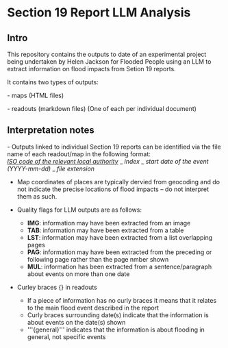 # Section 19 Report LLM Analysis

## Intro

This repository contains the outputs to date of an experimental project being undertaken by Helen Jackson for Flooded People using an LLM to extract information on flood impacts from Setion 19 reports.

It contains two types of outputs:

- maps (HTML files)

- readouts (markdown files)
(One of each per individual document)

## Interpretation notes

- Outputs linked to individual Section 19 reports can be identified via the file name of each readout/map in the following format:<br>[_ISO code of the relevant local authority_](https://www.iso.org/obp/ui#iso:code:3166:GB) _ _index_ _ _start date of the event (YYYY-mm-dd)_ _ _file extension_

- Map coordinates of places are typically dervied from geocoding and do not indicate the precise locations of flood impacts – do not interpret them as such.

- Quality flags for LLM outputs are as follows:
  * **IMG**: information may have been extracted from an image
  * **TAB**: information may have been extracted from a table
  * **LST**: information may have been extracted from a list overlapping pages 
  * **PAG**: information may have been extracted from the preceding or following page rather than the page nmber shown
  * **MUL**: information has been extracted from a sentence/paragraph about events on more than one date

- Curley braces {} in readouts
  * If a piece of information has no curly braces it means that it relates to the main flood event described in the report
  * Curly braces surrounding date(s) indicate that the information is about events on the date(s) shown
  * '''{general}''' indicates that the information is about flooding in general, not specific events
